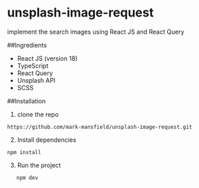 # unsplash-image-request
implement the search images using React JS and React Query


##Ingredients

- React JS (version 18)
- TypeScript
- React Query
- Unsplash API
- SCSS

##Installation

1. clone the repo
```
https://github.com/mark-mansfield/unsplash-image-request.git
```

2. Install dependencies

```
npm install
```

3. Run the project

```
   npm dev
```

